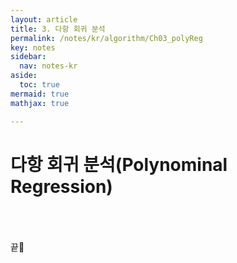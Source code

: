 ```yaml
---
layout: article
title: 3. 다항 회귀 분석
permalink: /notes/kr/algorithm/Ch03_polyReg
key: notes
sidebar:
  nav: notes-kr
aside:
  toc: true
mermaid: true
mathjax: true

---
```




# 다항 회귀 분석(Polynominal Regression)


<br><br><br>
끝🙂
<br><br><br>